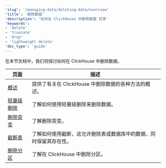 ```yaml
---
'slug': '/managing-data/deleting-data/overview'
'title': '删除数据'
'description': '如何在 ClickHouse 中删除数据 目录'
'keywords':
- 'delete'
- 'truncate'
- 'drop'
- 'lightweight delete'
'doc_type': 'guide'
---
```


在本节文档中，我们将探讨如何在 ClickHouse 中删除数据。

| 页面                                                        | 描述                                                                                                                       |
|-------------------------------------------------------------|---------------------------------------------------------------------------------------------------------------------------|
| [概述](./overview)                                         | 提供了有关在 ClickHouse 中删除数据的各种方法的概述。                                                                     |
| [轻量级删除](/guides/developer/lightweight-delete)       | 了解如何使用轻量级删除来删除数据。                                                                                        |
| [删除突变](/managing-data/delete_mutations)               | 了解删除突变。                                                                                                          |
| [截断表](../truncate)                                     | 了解如何使用截断，这允许删除表或数据库中的数据，同时保留其存在性。                                                     |
| [删除分区](../drop_partition)                             | 了解在 ClickHouse 中删除分区。                                                                                           |
